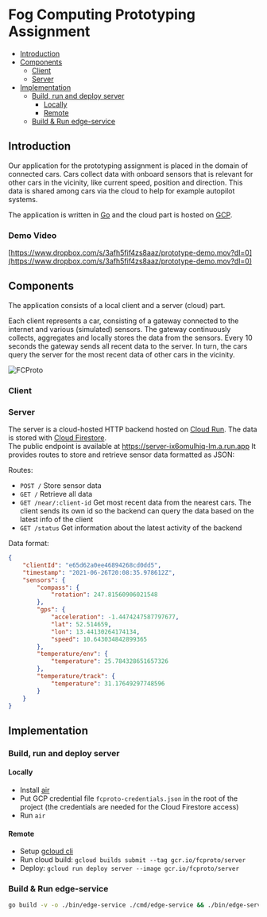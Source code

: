 # Fog Computing Prototyping Assignment

- [Introduction](#introduction)
- [Components](#components)
    * [Client](#client)
    * [Server](#server)
- [Implementation](#implementation)
    * [Build, run and deploy server](#build--run-and-deploy-server)
        + [Locally](#locally)
        + [Remote](#remote)
    * [Build & Run edge-service](#build---run-edge-service)

## Introduction

Our application for the prototyping assignment is placed in the domain of connected cars.
Cars collect data with onboard sensors that is relevant for other cars in the vicinity, like current speed, position and direction.
This data is shared among cars via the cloud to help for example autopilot systems.

The application is written in [Go](https://golang.org/) and the cloud part is hosted on [GCP](https://cloud.google.com/).

### Demo Video

[https://www.dropbox.com/s/3afh5fif4zs8aaz/prototype-demo.mov?dl=0](https://www.dropbox.com/s/3afh5fif4zs8aaz/prototype-demo.mov?dl=0)

## Components

The application consists of a local client and a server (cloud) part.

Each client represents a car, consisting of a gateway connected to the internet and various (simulated) sensors.
The gateway continuously collects, aggregates and locally stores the data from the sensors.
Every 10 seconds the gateway sends all recent data to the server.
In turn, the cars query the server for the most recent data of other cars in the vicinity.

![FCProto](https://user-images.githubusercontent.com/15909811/123540954-ecc34b80-d741-11eb-9419-3ae42e13ee89.png)

### Client



### Server

The server is a cloud-hosted HTTP backend hosted on [Cloud Run](https://cloud.google.com/run). The data is stored with [Cloud Firestore](https://firebase.google.com/docs/firestore).  
The public endpoint is available at https://server-ix6omulhiq-lm.a.run.app
It provides routes to store and retrieve sensor data formatted as JSON:

Routes:
- `POST /`  Store sensor data
- `GET /` Retrieve all data
- `GET /near/:client-id` Get most recent data from the nearest cars. The client sends its own id so the backend can query the data based on the latest info of the client
- `GET /status` Get information about the latest activity of the backend

Data format:
```json
{
    "clientId": "e65d62a0ee46894268cd0dd5",
    "timestamp": "2021-06-26T20:08:35.978612Z",
    "sensors": {
        "compass": {
            "rotation": 247.81560906021548
        },
        "gps": {
            "acceleration": -1.4474247587797677,
            "lat": 52.514659,
            "lon": 13.44130264174134,
            "speed": 10.643034842899365
        },
        "temperature/env": {
            "temperature": 25.784328651657326
        },
        "temperature/track": {
            "temperature": 31.17649297748596
        }
    }
}
```

## Implementation

### Build, run and deploy server

#### Locally

* Install [air](https://github.com/cosmtrek/air)
* Put GCP credential file `fcproto-credentials.json` in the root of the project (the credentials are needed for the Cloud Firestore access)
* Run `air`

#### Remote

- Setup [gcloud cli](https://cloud.google.com/sdk/docs/quickstart)
- Run cloud build: `gcloud builds submit --tag gcr.io/fcproto/server`
- Deploy: `gcloud run deploy server --image gcr.io/fcproto/server`

### Build & Run edge-service

```bash
go build -v -o ./bin/edge-service ./cmd/edge-service && ./bin/edge-service
```
